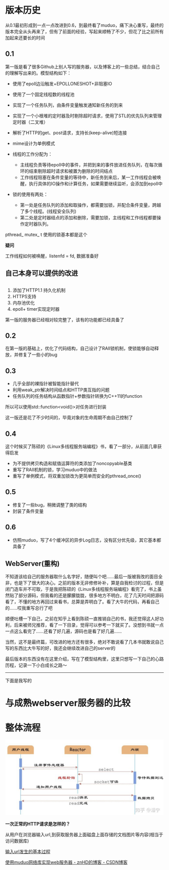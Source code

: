 # 版本历史
从0.1最初形成到一点一点改进到0.6，到最终看了muduo，痛下决心重写，最终的版本完全从头再来了，但有了前面的经验，写起来顺畅了不少，但花了比之前所有加起来还要长的时间

## 0.1

第一版是看了很多Github上别人写的服务器，以及博客上的一些总结，结合自己的理解写出来的。模型结构如下：



* 使用了epoll边沿触发+EPOLLONESHOT+非阻塞IO
* 使用了一个固定线程数的线程池
* 实现了一个任务队列，由条件变量触发通知新任务的到来
* 实现了一个小根堆的定时器及时剔除超时请求，使用了STL的优先队列来管理定时器（二叉堆）
* 解析了HTTP的get、post请求，支持长(keep-alive)短连接
* mime设计为单例模式
* 线程的工作分配为：
    * 主线程负责等待epoll中的事件，并把到来的事件放进任务队列，在每次循环的结束剔除超时请求和被置为删除的时间结点
    * 工作线程阻塞在条件变量的等待中，新任务到来后，某一工作线程会被唤醒，执行具体的IO操作和计算任务，如果需要继续监听，会添加到epoll中  

* 锁的使用有两处：
    * 第一处是任务队列的添加和取操作，都需要加锁，并配合条件变量，跨越了多个线程。(线程安全队列)
    * 第二处是定时器结点的添加和删除，需要加锁，主线程和工作线程都要操作定时器队列。

pthread_ mutex_ t 使用的锁基本都是这个

**疑问**

工作线程如何被唤醒，listenfd = fd, 数据准备好



## 自己本身可以提供的改进
##

1. 添加了HTTP1.1 持久化机制
2. HTTPS支持
3. 内存池优化
4. epoll+ timer实现定时器



第一版的服务器已经相对较完整了，该有的功能都已经具备了

## 0.2

在第一版的基础上，优化了代码结构，自己设计了RAII锁机制，使锁能够自动释放，并修复了一些小的bug

## 0.3

* 几乎全部的裸指针被智能指针替代
* 利用weak_ptr解决时间结点和HTTP类互指的问题
* 任务队列的任务结构从函数指针+参数指针转换为C++11的function  

所以可以使用std::function<void()>对任务进行封装

这一版还是花了不少时间的，毕竟对象的生命周期不由自己控制了

## 0.4

这个时候买了陈硕的《Linux多线程服务端编程》书，看了一部分，从前面几章获得启发
* 为不提供拷贝构造和赋值运算符的类添加了noncopyable基类
* 重写了RAII机制的锁，学习muduo中的做法
* 重写了单例模式，将双重加锁改为更简单而安全的pthread_once()

## 0.5

* 修复了一些bug，稍微调整了类的结构
* 封装了条件变量

## 0.6

* 仿照muduo，写了4个缓冲区的异步Log日志，没有区分优先级，其它基本都具备了




## WebServer(重构)

不知道该给自己的服务器取什么名字好，随便叫个吧……最后一版被我改的面目全非，也是下了很大的决心。之前的版本无非修修补补，算是自我检讨的过程，但是闭门造车并不可取，于是我把陈硕的《Linux多线程服务端编程》看完了，书上虽然贴了部分源码，但我看的还是朦朦胧胧，很多地方不明白，花了几天时间把源码看了，不懂的地方再回过来看书，总算是弄明白了。看了大牛的代码，再看自己的……哎我重写总行了吧

顺便吐槽一下自己，之前在知乎上看到陈硕一直推销自己的书，我还觉得这人好功利，后来被师兄推荐，看了一下目录，觉得可以参考一下就买了。没想到书就一点一点这么看完了……还看了好几遍，源码也是看了好几遍……

当然，这不是最终篇，可改进的地方还有很多，绝对不敢说看了几本书就敢说自己写的东西比大牛写的好，我还会继续改进自己的server的

最后版本的东西没有在这里介绍，写在了模型结构里，这里只想写一下自己的心路历程，记录一下小白成长之路～

--------
下面是我写的
# 与成熟webserver服务器的比较

# 整体流程
![最简单的reactor模式，reactor模式与I/O复用的基本关系情况](https://github.com/wabc1994/WS/blob/master/reactor.png)

**一次正常的HTTP请求是怎样的？**

从用户在浏览器输入url,到获取服务器上面磁盘上面存储的文档图片等内容(相当于访问数据库)

[输入url发生的基本过程](https://mp.weixin.qq.com/s/z8aJZ14NAc-qXx3Qt4gZLQ)

[使用muduo网络库实现web服务器 - znHD的博客 - CSDN博客](https://blog.csdn.net/znzxc/article/details/85318265)